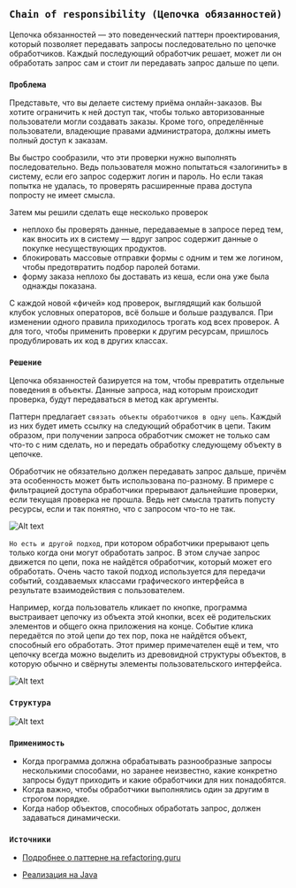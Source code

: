 ## `Chain of responsibility (Цепочка обязанностей)`

Цепочка обязанностей — это поведенческий паттерн проектирования, который позволяет передавать запросы последовательно 
по цепочке обработчиков. Каждый последующий обработчик решает, может ли он обработать запрос сам и стоит ли передавать 
запрос дальше по цепи.

### `Проблема`

Представьте, что вы делаете систему приёма онлайн-заказов. Вы хотите ограничить к ней доступ так, чтобы только 
авторизованные пользователи могли создавать заказы. Кроме того, определённые пользователи, владеющие правами 
администратора, должны иметь полный доступ к заказам.

Вы быстро сообразили, что эти проверки нужно выполнять последовательно. Ведь пользователя можно попытаться 
«залогинить» в систему, если его запрос содержит логин и пароль. Но если такая попытка не удалась, 
то проверять расширенные права доступа попросту не имеет смысла.

Затем мы решили сделать еще несколько проверок
- неплохо бы проверять данные, передаваемые в запросе перед тем, как вносить их в систему — 
вдруг запрос содержит данные о покупке несуществующих продуктов.
- блокировать массовые отправки формы с одним и тем же логином, чтобы предотвратить подбор паролей ботами.
- форму заказа неплохо бы доставать из кеша, если она уже была однажды показана.

С каждой новой «фичей» код проверок, выглядящий как большой клубок условных операторов, всё больше и больше раздувался. 
При изменении одного правила приходилось трогать код всех проверок. 
А для того, чтобы применить проверки к другим ресурсам, пришлось продублировать их код в других классах.

### `Решение`

Цепочка обязанностей базируется на том, чтобы превратить отдельные поведения в объекты.
Данные запроса, над которым происходит проверка, будут передаваться в метод как аргументы.

Паттерн предлагает `связать объекты обработчиков в одну цепь`. Каждый из них будет иметь ссылку на следующий обработчик 
в цепи. Таким образом, при получении запроса обработчик сможет не только сам что-то с ним сделать, 
но и передать обработку следующему объекту в цепочке.

Обработчик не обязательно должен передавать запрос дальше, причём эта особенность может быть использована по-разному.
В примере с фильтрацией доступа обработчики прерывают дальнейшие проверки, если текущая проверка не прошла. 
Ведь нет смысла тратить попусту ресурсы, если и так понятно, что с запросом что-то не так.

![Alt text](https://refactoring.guru/images/patterns/diagrams/chain-of-responsibility/solution1-ru-2x.png)

`Но есть и другой подход`, при котором обработчики прерывают цепь только когда они могут обработать запрос. 
В этом случае запрос движется по цепи, пока не найдётся обработчик, который может его обработать. 
Очень часто такой подход используется для передачи событий, создаваемых классами графического интерфейса в 
результате взаимодействия с пользователем.

Например, когда пользователь кликает по кнопке, программа выстраивает цепочку из объекта этой кнопки, 
всех её родительских элементов и общего окна приложения на конце. Событие клика передаётся по этой цепи до тех пор, 
пока не найдётся объект, способный его обработать. Этот пример примечателен ещё и тем, что цепочку всегда можно выделить 
из древовидной структуры объектов, в которую обычно и свёрнуты элементы пользовательского интерфейса.

![Alt text](https://refactoring.guru/images/patterns/diagrams/chain-of-responsibility/solution2-ru-2x.png)

### `Структура`

![Alt text](https://refactoring.guru/images/patterns/diagrams/chain-of-responsibility/example-ru-2x.png)

### `Применимость`

- Когда программа должна обрабатывать разнообразные запросы несколькими способами, но заранее неизвестно, 
какие конкретно запросы будут приходить и какие обработчики для них понадобятся.
- Когда важно, чтобы обработчики выполнялись один за другим в строгом порядке.
- Когда набор объектов, способных обработать запрос, должен задаваться динамически.

### `Источники`

- [Подробнее о паттерне на refactoring.guru](https://refactoring.guru/ru/design-patterns/chain-of-responsibility)

- [Реализация на Java](https://refactoring.guru/ru/design-patterns/chain-of-responsibility/java/example)